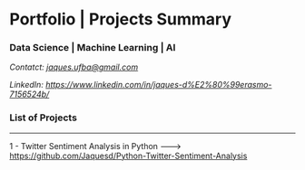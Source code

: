 # Portfolio | Projects Summary 

### Data Science | Machine Learning | AI 



*Contatct: jaques.ufba@gmail.com*

*LinkedIn: https://www.linkedin.com/in/jaques-d%E2%80%99erasmo-7156524b/*


### List of Projects
---

1 - Twitter Sentiment Analysis in Python ---> https://github.com/Jaquesd/Python-Twitter-Sentiment-Analysis